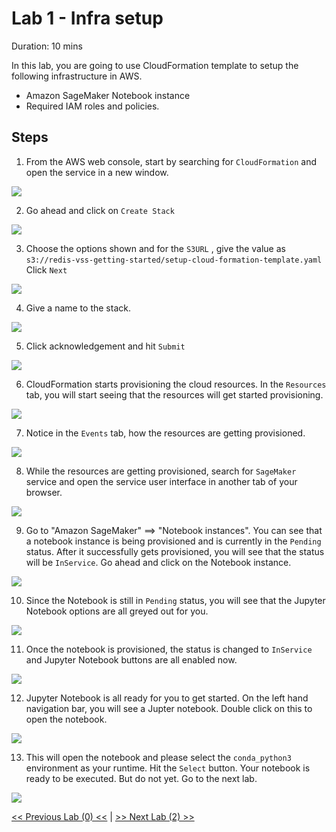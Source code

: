 # Lab 1 - Infra setup

Duration: 10 mins

In this lab, you are going to use CloudFormation template to setup the following infrastructure in AWS.
- Amazon SageMaker Notebook instance
- Required IAM roles and policies.

## Steps

1. From the AWS web console, start by searching for `CloudFormation` and open the service in a new window.
   
![](images/cft-setup-1.png)

2. Go ahead and click on `Create Stack`
   
![](images/cft-setup-2.png)

3. Choose the options shown and for the `S3URL` , give the value as `s3://redis-vss-getting-started/setup-cloud-formation-template.yaml`
Click `Next`

![](images/cft-setup-3.png)

4. Give a name to the stack.
   
![](images/cft-setup-4.png)

5. Click acknowledgement and hit `Submit`
   
![](images/cft-setup-5.png)

6. CloudFormation starts provisioning the cloud resources. In the `Resources` tab, you will start seeing that the resources will get started provisioning.

![](images/cft-setup-6.png)

7. Notice in the `Events` tab, how the resources are getting provisioned.
   
![](images/cft-setup-7.png)

8. While the resources are getting provisioned, search for `SageMaker` service and open the service user interface in another tab of your browser.
   
![](images/cft-setup-8.png)

9. Go to "Amazon SageMaker" ==> "Notebook instances". You can see that a notebook instance is being provisioned and is currently in the `Pending` status. After it successfully gets provisioned, you will see that the status will be `InService`. Go ahead and click on the Notebook instance.
    
![](images/cft-setup-9.png)

10. Since the Notebook is still in `Pending` status, you will see that the Jupyter Notebook options are all greyed out for you.
    
![](images/cft-setup-10.png)

11. Once the notebook is provisioned, the status is changed to `InService` and Jupyter Notebook buttons are all enabled now.
    
![](images/cft-setup-11.png)

12. Jupyter Notebook is all ready for you to get started. On the left hand navigation bar, you will see a Jupter notebook. Double click on this to open the notebook.
    
![](images/cft-setup-12.png)

13. This will open the notebook and please select the `conda_python3` environment as your runtime. Hit the `Select` button. Your notebook is ready to be executed. But do not yet. Go to the next lab.
    
![](images/cft-setup-13.png)


[<< Previous Lab (0) <<](../Lab&#32;0&#32;-&#32;Signup&#32;for&#32;AWS/README.md)     |      [>> Next Lab (2) >>](../Lab&#32;2&#32;-&#32;Redis&#32;Enterprise&#32;Cloud&#32;Setup/README.md)
